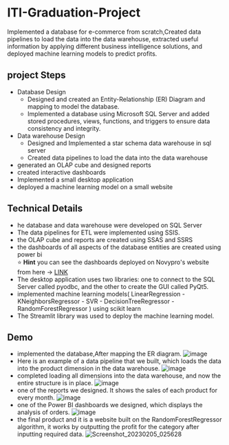 # ITI-Graduation-Project
Implemented a database for e-commerce from scratch,Created data pipelines to load the data
into the data warehouse, extracted useful information by applying different business intelligence solutions, and deployed machine learning models to predict profits.
## project Steps
- Database Design
  - Designed and created an Entity-Relationship (ER) Diagram and mapping to model the database. 
  - Implemented a database using Microsoft SQL Server and added stored procedures, views, functions, and triggers to ensure data consistency and integrity.
- Data warehouse Design
  - Designed and Implemented a star schema data warehouse in sql server
  - Created data pipelines to load the data into the data warehouse 
- generated an OLAP cube and designed reports
- created interactive dashboards
- Implemented a small desktop application
- deployed a machine learning model on a small website 
## Technical Details
- he database and data warehouse were developed on SQL Server 
- The data pipelines for ETL were implemented using SSIS. 
- the OLAP cube and reports are created using SSAS and SSRS 
- the dashboards of all aspects of the database entities are created using power bi  
    ⭐ **Hint** you can see the dashboards deployed on Novypro's website from here -> [LINK](https://www.novypro.com/project/power-bi-73)
- The desktop application uses two libraries: one to connect to the SQL Server called pyodbc, and the other to create the GUI called PyQt5.
- implemented machine learning models( LinearRegression - KNeighborsRegressor - SVR - DecisionTreeRegressor - RandomForestRegressor ) using scikit learn
- The Streamlit library was used to deploy the machine learning model.
## Demo
- implemented the database,After mapping the ER diagram.
![image](https://user-images.githubusercontent.com/82019926/219908648-b7c18380-afbd-4b06-b57b-316abfc096f9.png)
- Here is an example of a data pipeline that we built, which loads the data into the product dimension in the data warehouse.
![image](https://user-images.githubusercontent.com/82019926/218820861-7b026b65-fbf0-415b-bcc5-f01a109fe6d7.png)
- completed loading all dimensions into the data warehouse, and now the entire structure is in place.
![image](https://user-images.githubusercontent.com/82019926/219908370-ee09bcbe-b4af-41d2-8057-b1179f8adae8.png)
- one of the reports we designed. It shows the sales of each product for every month.
 ![image](https://user-images.githubusercontent.com/82019926/218823344-d4b50612-c8e9-4120-8366-62ff6c55582d.png)
- one of the Power BI dashboards we designed, which displays the analysis of orders. 
![image](https://user-images.githubusercontent.com/82019926/218824598-85d7a28c-3883-4191-974b-938589ad0421.png)
- the final product and it is a website built on the RandomForestRegressor algorithm, it works by outputting the profit for the category after inputting required data. 
![Screenshot_20230205_025628](https://user-images.githubusercontent.com/82019926/218831248-9ce7e6cf-59aa-47bd-bbe9-16b3f5e59308.png)





 


